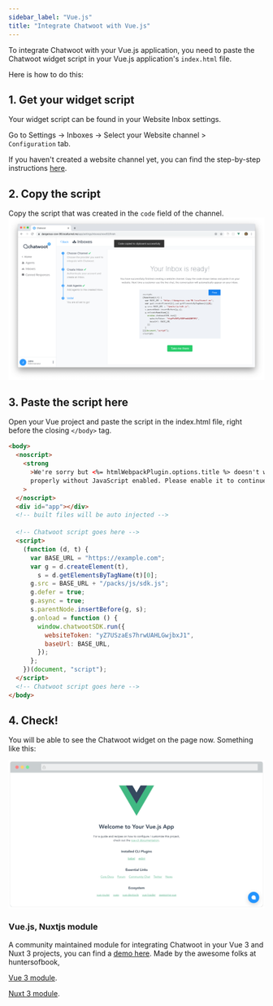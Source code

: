 ```yaml
---
sidebar_label: "Vue.js"
title: "Integrate Chatwoot with Vue.js"
---
```


To integrate Chatwoot with your Vue.js application, you need to paste the Chatwoot widget script in your Vue.js application's `index.html` file.

Here is how to do this:

## 1. Get your widget script

Your widget script can be found in your Website Inbox settings.

Go to Settings -> Inboxes -> Select your Website channel > `Configuration` tab.

If you haven't created a website channel yet, you can find the step-by-step instructions [here](https://www.chatwoot.com/docs/product/channels/live-chat/create-website-channel).

## 2. Copy the script

Copy the script that was created in the `code` field of the channel.
![Chatwoot script](../images/finish_inbox.png)

## 3. Paste the script here

Open your Vue project and paste the script in the index.html file, right before the closing `</body>` tag.

```html
<body>
  <noscript>
    <strong
      >We're sorry but <%= htmlWebpackPlugin.options.title %> doesn't work
      properly without JavaScript enabled. Please enable it to continue.</strong
    >
  </noscript>
  <div id="app"></div>
  <!-- built files will be auto injected -->

  <!-- Chatwoot script goes here -->
  <script>
    (function (d, t) {
      var BASE_URL = "https://example.com";
      var g = d.createElement(t),
        s = d.getElementsByTagName(t)[0];
      g.src = BASE_URL + "/packs/js/sdk.js";
      g.defer = true;
      g.async = true;
      s.parentNode.insertBefore(g, s);
      g.onload = function () {
        window.chatwootSDK.run({
          websiteToken: "yZ7USzaEs7hrwUAHLGwjbxJ1",
          baseUrl: BASE_URL,
        });
      };
    })(document, "script");
  </script>
  <!-- Chatwoot script goes here -->
</body>
```

## 4. Check!

You will be able to see the Chatwoot widget on the page now. Something like this:

![vuejs integration](../images/chatwoot-widget-on-vue-app.png)

### Vue.js, Nuxtjs module

A community maintained module for integrating Chatwoot in your Vue 3 and Nuxt 3 projects, you can find a [demo here](http://vue-chatwoot-plugin.vercel.app/). Made by the awesome folks at huntersofbook,

[Vue 3 module](https://github.com/huntersofbook/huntersofbook/tree/main/packages/chatwoot-vue).

[Nuxt 3 module](https://github.com/huntersofbook/huntersofbook/tree/main/packages/chatwoot-nuxt).
